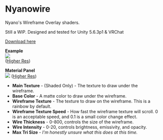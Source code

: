 # Nyanowire
Nyano's Wireframe Overlay shaders. 

Still a WIP. Designed and tested for Unity 5.6.3p1 & VRChat

[Download here](https://github.com/kayteh/Nyanowire/releases/download/v0.1/nyanowire-v0.1.unitypackage)

**Example**  
<a href="https://gfycat.com/WeirdGlaringHake" target="_blank"><img src="https://thumbs.gfycat.com/WeirdGlaringHake-size_restricted.gif" /></a>  
([Higher Res](https://gfycat.com/WeirdGlaringHake))

**Material Panel**  
<a href="https://i.imgur.com/6MmjnJB.png" target="_blank"><img src="https://i.imgur.com/6MmjnJB.png" /></a>
([Higher Res](https://i.imgur.com/6MmjnJB.png))

- **Main Texture** - (Shaded Only) - The texture to draw under the wireframe.
- **Base Color** - A matte color to draw under the wireframe.
- **Wireframe Texture** - The texture to draw on the wireframe. This is a rainbow by default.
- **Wireframe Texture Speed** - How fast the wireframe texture will scroll. 0 is an acceptable speed, and 0.1 is a small color change effect.
- **Wire Thickness** - 0-800, controls the size of the wireframe.
- **Wire Intensity** - 0-20, controls brightness, emissivity, and opacity.
- **Max Tri Size** - *I'm honestly unsure what this does at this time.*
